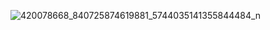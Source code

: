 
![420078668_840725874619881_5744035141355844484_n](https://github.com/user-attachments/assets/f5041bf2-6641-481a-bec2-44e80d4907d7)
